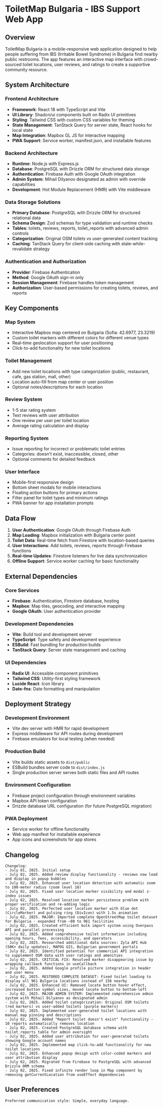 # ToiletMap Bulgaria - IBS Support Web App

## Overview

ToiletMap Bulgaria is a mobile-responsive web application designed to help people suffering from IBS (Irritable Bowel Syndrome) in Bulgaria find nearby public restrooms. The app features an interactive map interface with crowd-sourced toilet locations, user reviews, and ratings to create a supportive community resource.

## System Architecture

### Frontend Architecture
- **Framework**: React 18 with TypeScript and Vite
- **UI Library**: Shadcn/ui components built on Radix UI primitives
- **Styling**: Tailwind CSS with custom CSS variables for theming
- **State Management**: TanStack Query for server state, React hooks for local state
- **Map Integration**: Mapbox GL JS for interactive mapping
- **PWA Support**: Service worker, manifest.json, and installable features

### Backend Architecture
- **Runtime**: Node.js with Express.js
- **Database**: PostgreSQL with Drizzle ORM for structured data storage
- **Authentication**: Firebase Auth with Google OAuth integration
- **Admin System**: Mihail Dilyanov designated as admin with override capabilities
- **Development**: Hot Module Replacement (HMR) with Vite middleware

### Data Storage Solutions
- **Primary Database**: PostgreSQL with Drizzle ORM for structured relational data
- **Schema Design**: Zod schemas for type validation and runtime checks
- **Tables**: toilets, reviews, reports, toilet_reports with advanced admin controls
- **Categorization**: Original OSM toilets vs user-generated content tracking
- **Caching**: TanStack Query for client-side caching with stale-while-revalidate strategy

### Authentication and Authorization
- **Provider**: Firebase Authentication
- **Method**: Google OAuth sign-in only
- **Session Management**: Firebase handles token management
- **Authorization**: User-based permissions for creating toilets, reviews, and reports

## Key Components

### Map System
- Interactive Mapbox map centered on Bulgaria (Sofia: 42.6977, 23.3219)
- Custom toilet markers with different colors for different venue types
- Real-time geolocation support for user positioning
- Click-to-add functionality for new toilet locations

### Toilet Management
- Add new toilet locations with type categorization (public, restaurant, cafe, gas station, mall, other)
- Location auto-fill from map center or user position
- Optional notes/descriptions for each location

### Review System
- 1-5 star rating system
- Text reviews with user attribution
- One review per user per toilet location
- Average rating calculation and display

### Reporting System
- Issue reporting for incorrect or problematic toilet entries
- Categories: doesn't exist, inaccessible, closed, other
- Optional comments for detailed feedback

### User Interface
- Mobile-first responsive design
- Bottom sheet modals for mobile interactions
- Floating action buttons for primary actions
- Filter panel for toilet types and minimum ratings
- PWA banner for app installation prompts

## Data Flow

1. **User Authentication**: Google OAuth through Firebase Auth
2. **Map Loading**: Mapbox initialization with Bulgaria center point
3. **Toilet Data**: Real-time fetch from Firestore with location-based queries
4. **User Interactions**: Add toilets, reviews, reports through Firebase functions
5. **Real-time Updates**: Firestore listeners for live data synchronization
6. **Offline Support**: Service worker caching for basic functionality

## External Dependencies

### Core Services
- **Firebase**: Authentication, Firestore database, hosting
- **Mapbox**: Map tiles, geocoding, and interactive mapping
- **Google OAuth**: User authentication provider

### Development Dependencies
- **Vite**: Build tool and development server
- **TypeScript**: Type safety and development experience
- **ESBuild**: Fast bundling for production builds
- **TanStack Query**: Server state management and caching

### UI Dependencies
- **Radix UI**: Accessible component primitives
- **Tailwind CSS**: Utility-first styling framework
- **Lucide React**: Icon library
- **Date-fns**: Date formatting and manipulation

## Deployment Strategy

### Development Environment
- Vite dev server with HMR for rapid development
- Express middleware for API routes during development
- Firebase emulators for local testing (when needed)

### Production Build
- Vite builds static assets to `dist/public`
- ESBuild bundles server code to `dist/index.js`
- Single production server serves both static files and API routes

### Environment Configuration
- Firebase project configuration through environment variables
- Mapbox API token configuration
- Drizzle database URL configuration (for future PostgreSQL migration)

### PWA Deployment
- Service worker for offline functionality
- Web app manifest for installable experience
- App icons and screenshots for app stores

## Changelog

```
Changelog:
- July 01, 2025. Initial setup
- July 02, 2025. Added review display functionality - reviews now load and display in popup bubbles
- July 02, 2025. Enhanced user location detection with automatic zoom to 100-meter radius (zoom level 18)
- July 02, 2025. Fixed user location marker visibility and modal z-index issues
- July 02, 2025. Resolved location marker persistence problem with proper verification and re-adding logic
- July 02, 2025. Perfected user location marker with blue dot (CircleMarker) and pulsing ring (DivIcon) with 1.5s animation
- July 02, 2025. MAJOR: Imported complete OpenStreetMap toilet dataset for Bulgaria - expanded from ~80 to 961 facilities
- July 02, 2025. Created efficient bulk import system using Overpass API and parallel processing
- July 02, 2025. Added comprehensive toilet information including opening hours, fees, accessibility, and operators
- July 02, 2025. Researched additional data sources: Zyla API Hub (50K+ daily updates), MAPOG GIS, Bulgarian government portals
- July 02, 2025. Identified potential for commercial API integration to supplement OSM data with user ratings and amenities
- July 02, 2025. CRITICAL FIX: Resolved marker disappearing issue by wrapping callback functions in useCallback
- July 02, 2025. Added Google profile picture integration in header and user menu
- July 02, 2025. RESTORED COMPLETE DATASET: Fixed toilet loading to display all 961 Bulgaria locations instead of 156 nearby
- July 02, 2025. Enhanced UI: Removed locate button hover effect, increased button symbol sizes, moved locate button to bottom-left
- July 02, 2025. MAJOR ADMIN SYSTEM: Implemented comprehensive admin system with Mihail Dilyanov as designated admin
- July 02, 2025. Added toilet categorization: Original OSM toilets (red markers) vs user-added toilets (purple markers)  
- July 02, 2025. Implemented user-generated toilet locations with manual map pinning and descriptions
- July 02, 2025. Added "Report toilet doesn't exist" functionality - 10 reports automatically removes location
- July 02, 2025. Created PostgreSQL database schema with toilet_reports table for admin oversight
- July 02, 2025. Added user attribution for user-generated toilets showing Google account names
- July 02, 2025. Implemented map click-to-add functionality for new toilet locations
- July 02, 2025. Enhanced popup design with color-coded markers and user attribution display
- July 02, 2025. Migrated from Firebase to PostgreSQL with advanced Drizzle ORM schema
- July 02, 2025. Fixed infinite render loop in Map component by removing getCurrentLocation from useEffect dependencies
```

## User Preferences

```
Preferred communication style: Simple, everyday language.
```